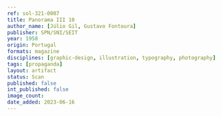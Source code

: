 ```yaml
---
ref: sol-321-0007
title: Panorama III 10
author_name: [Júlio Gil, Gustavo Fontoura]
publisher: SPN/SNI/SEIT
year: 1958
origin: Portugal
formats: magazine
disciplines: [graphic-design, illustration, typography, photography]
tags: [propaganda]
layout: artifact
status: Scan
published: false
int_published: false
image_count:
date_added: 2023-06-16
---
```


